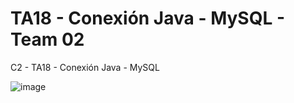 # TA18 - Conexión Java - MySQL - Team 02
C2 - TA18 - Conexión Java - MySQL

![image](https://user-images.githubusercontent.com/62121921/228469174-c2600dc0-a978-470c-98fc-393bb27ac49d.png)
